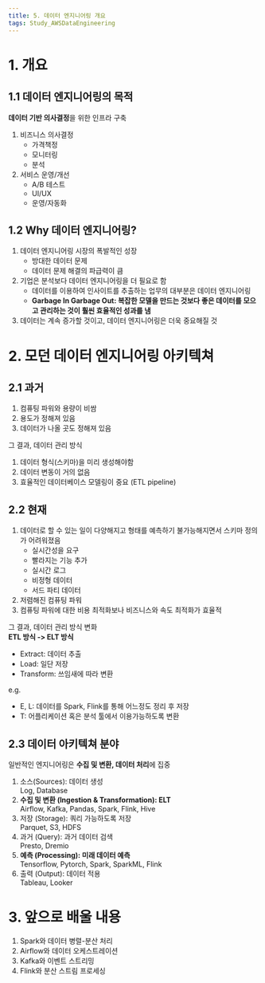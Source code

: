 ```yaml
---
title: 5. 데이터 엔지니어링 개요
tags: Study_AWSDataEngineering
---
```


<!--more-->

# 1. 개요
## 1.1 데이터 엔지니어링의 목적
**데이터 기반 의사결정**을 위한 인프라 구축
1. 비즈니스 의사결정
    - 가격책정
    - 모니터링
    - 분석
2. 서비스 운영/개선
    - A/B 테스트
    - UI/UX
    - 운영/자동화

## 1.2 Why 데이터 엔지니어링?
1. 데이터 엔지니어링 시장의 폭발적인 성장
   - 방대한 데이터 문제
   - 데이터 문제 해결의 파급력이 큼
2. 기업은 분석보다 데이터 엔지니어링을 더 필요로 함
    - 데이터를 이용하여 인사이트를 추출하는 업무의 대부분은 데이터 엔지니어링
    - **Garbage In Garbage Out: 복잡한 모델을 만드는 것보다 좋은 데이터를 모으고 관리하는 것이 훨씬 효율적인 성과를 냄**
3. 데이터는 계속 증가할 것이고, 데이터 엔지니어링은 더욱 중요해질 것


# 2. 모던 데이터 엔지니어링 아키텍쳐
## 2.1 과거
1. 컴퓨팅 파워와 용량이 비쌈
2. 용도가 정해져 있음
3. 데이터가 나올 곳도 정해져 있음

그 결과, 데이터 관리 방식
1. 데이터 형식(스키마)을 미리 생성해야함
2. 데이터 변동이 거의 없음
3. 효율적인 데이터베이스 모델링이 중요 (ETL pipeline)

## 2.2 현재
1. 데이터로 할 수 있는 일이 다양해지고 형태를 예측하기 불가능해지면서 스키마 정의가 어려워졌음
    - 실시간성을 요구
    - 빨라지는 기능 추가
    - 실시간 로그
    - 비정형 데이터
    - 서드 파티 데이터
2. 저렴해진 컴퓨팅 파워
3. 컴퓨팅 파워에 대한 비용 최적화보나 비즈니스와 속도 최적화가 효율적

그 결과, 데이터 관리 방식 변화 \
**ETL 방식 -> ELT 방식**
- Extract: 데이터 추출
- Load: 일단 저장
- Transform: 쓰임새에 따라 변환

e.g.
- E, L: 데이터를 Spark, Flink를 통해 어느정도 정리 후 저장
- T: 어플리케이션 혹은 분석 툴에서 이용가능하도록 변환


## 2.3 데이터 아키텍쳐 분야
일반적인 엔지니어링은 **수집 및 변환, 데이터 처리**에 집중
1. 소스(Sources): 데이터 생성 \
Log, Database
2. **수집 및 변환 (Ingestion & Transformation): ELT** \
Airflow, Kafka, Pandas, Spark, Flink, Hive
3. 저장 (Storage): 쿼리 가능하도록 저장 \
Parquet, S3, HDFS
4. 과거 (Query): 과거 데이터 검색 \
Presto, Dremio
5. **예측 (Processing): 미래 데이터 예측** \
Tensorflow, Pytorch, Spark, SparkML, Flink
6. 출력 (Output): 데이터 적용 \
Tableau, Looker


# 3. 앞으로 배울 내용
1. Spark와 데이터 병렬-분산 처리
2. Airflow와 데이터 오케스트레이션
3. Kafka와 이벤트 스트리밍
4. Flink와 분산 스트림 프로세싱
